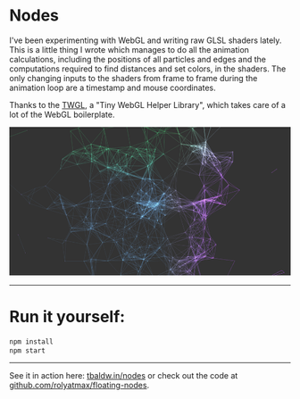 Nodes
=====

I've been experimenting with WebGL and writing raw GLSL shaders lately. This is
a little thing I wrote which manages to do all the animation calculations,
including the positions of all particles and edges and the computations required
to find distances and set colors, in the shaders. The only changing inputs to
the shaders from frame to frame during the animation loop are a timestamp and
mouse coordinates.

Thanks to the [TWGL](http://twgljs.org/), a "Tiny WebGL Helper Library", which
takes care of a lot of the WebGL boilerplate.

![nodes](/img/img.png?raw=true "nodes")

-------------------

# Run it yourself:

    npm install
    npm start

------------------

See it in action here: [tbaldw.in/nodes](https://tbaldw.in/nodes) or check out
the code at [github.com/rolyatmax/floating-nodes](https://github.com/rolyatmax/floating-nodes).
